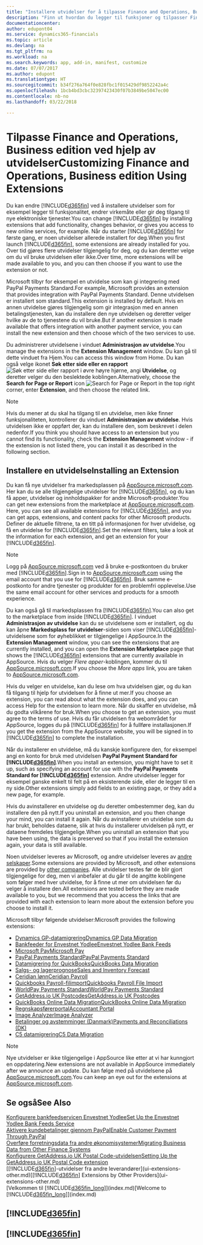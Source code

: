 ```yaml
---
title: "Installere utvidelser for å tilpasse Finance and Operations, Business edition | Microsoft-dokumentasjon"
description: "Finn ut hvordan du legger til funksjoner og tilpasser Finance and Operations, Business edition ved å installere utvidelser."
documentationcenter: 
author: edupont04
ms.service: dynamics365-financials
ms.topic: article
ms.devlang: na
ms.tgt_pltfrm: na
ms.workload: na
ms.search.keywords: app, add-in, manifest, customize
ms.date: 07/07/2017
ms.author: edupont
ms.translationtype: HT
ms.sourcegitcommit: b34f276a764f0e828fbc1f015429df9852242a4c
ms.openlocfilehash: 1bcb4bd3cbc32397423430f07b3849be5047ec00
ms.contentlocale: nb-no
ms.lasthandoff: 03/22/2018

---
```

# <a name="customizing-finance-and-operations-business-edition-using-extensions"></a><span data-ttu-id="43199-103">Tilpasse Finance and Operations, Business edition ved hjelp av utvidelser</span><span class="sxs-lookup"><span data-stu-id="43199-103">Customizing Finance and Operations, Business edition Using Extensions</span></span>
<span data-ttu-id="43199-104">Du kan endre [!INCLUDE[d365fin](includes/d365fin_md.md)] ved å installere utvidelser som for eksempel legger til funksjonalitet, endrer virkemåte eller gir deg tilgang til nye elektroniske tjenester.</span><span class="sxs-lookup"><span data-stu-id="43199-104">You can change [!INCLUDE[d365fin](includes/d365fin_md.md)] by installing extensions that add functionality, changes behavior, or gives you access to new online services, for example.</span></span>
<span data-ttu-id="43199-105">Når du starter [!INCLUDE[d365fin](includes/d365fin_md.md)] for første gang, er noen utvidelser allerede installert for deg.</span><span class="sxs-lookup"><span data-stu-id="43199-105">When you first launch [!INCLUDE[d365fin](includes/d365fin_md.md)], some extensions are already installed for you.</span></span> <span data-ttu-id="43199-106">Over tid gjøres flere utvidelser tilgjengelig for deg, og du kan deretter velge om du vil bruke utvidelsen eller ikke.</span><span class="sxs-lookup"><span data-stu-id="43199-106">Over time, more extensions will be made available to you, and you can then choose if you want to use the extension or not.</span></span>

<span data-ttu-id="43199-107">Microsoft tilbyr for eksempel en utvidelse som kan gi integrering med PayPal Payments Standard.</span><span class="sxs-lookup"><span data-stu-id="43199-107">For example, Microsoft provides an extension that provides integration with PayPal Payments Standard.</span></span> <span data-ttu-id="43199-108">Denne utvidelsen er installert som standard.</span><span class="sxs-lookup"><span data-stu-id="43199-108">This extension is installed by default.</span></span>
<span data-ttu-id="43199-109">Hvis en annen utvidelse gjøres tilgjengelig som gir integrasjon med en annen betalingstjenesten, kan du installere den nye utvidelsen og deretter velger hvilke av de to tjenestene du vil bruke.</span><span class="sxs-lookup"><span data-stu-id="43199-109">But if another extension is made available that offers integration with another payment service, you can install the new extension and then choose which of the two services to use.</span></span>  

<span data-ttu-id="43199-110">Du administrerer utvidelsene i vinduet **Administrasjon av utvidelse**.</span><span class="sxs-lookup"><span data-stu-id="43199-110">You manage the extensions in the **Extension Management** window.</span></span> <span data-ttu-id="43199-111">Du kan gå til dette vinduet fra Hjem.</span><span class="sxs-lookup"><span data-stu-id="43199-111">You can access this window from Home.</span></span> <span data-ttu-id="43199-112">Du kan også velge ikonet **Søk etter side eller en rapport** ![Søk etter side eller rapport](media/ui-search/search_small.png "Søk etter side eller rapport") i øvre høyre hjørne, angi **Utvidelse**, og deretter velger du den beslektede koblingen.</span><span class="sxs-lookup"><span data-stu-id="43199-112">Alternatively, choose the **Search for Page or Report** icon ![Search for Page or Report](media/ui-search/search_small.png "Search for Page or Report icon") in the top right corner, enter **Extension**, and then choose the related link.</span></span>  

> [!NOTE]  
>   <span data-ttu-id="43199-113">Hvis du mener at du skal ha tilgang til en utvidelse, men ikke finner funksjonaliteten, kontrollerer du vinduet **Administrasjon av utvidelse**. Hvis utvidelsen ikke er oppført der, kan du installere den, som beskrevet i delen nedenfor.</span><span class="sxs-lookup"><span data-stu-id="43199-113">If you think you should have access to an extension but you cannot find its functionality, check the **Extension Management** window - if the extension is not listed there, you can install it as described in the following section.</span></span>  

## <a name="installing-an-extension"></a><span data-ttu-id="43199-114">Installere en utvidelse</span><span class="sxs-lookup"><span data-stu-id="43199-114">Installing an Extension</span></span>
<span data-ttu-id="43199-115">Du kan få nye utvidelser fra markedsplassen på [AppSource.microsoft.com](https://appsource.microsoft.com/en-us/marketplace/apps?product=dynamics-365%3Bdynamics-365-for-financials&page=1). Her kan du se alle tilgjengelige utvidelser for [!INCLUDE[d365fin](includes/d365fin_md.md)], og du kan få apper, utvidelser og innholdspakker for andre Microsoft-produkter.</span><span class="sxs-lookup"><span data-stu-id="43199-115">You can get new extensions from the marketplace at [AppSource.microsoft.com](https://appsource.microsoft.com/en-us/marketplace/apps?product=dynamics-365%3Bdynamics-365-for-financials&page=1). Here, you can see all available extensions for [!INCLUDE[d365fin](includes/d365fin_md.md)], and you can get apps, extensions, and content packs for other Microsoft products.</span></span> <span data-ttu-id="43199-116">Definer de aktuelle filtrene, ta en titt på informasjonen for hver utvidelse, og få en utvidelse for [!INCLUDE[d365fin](includes/d365fin_md.md)].</span><span class="sxs-lookup"><span data-stu-id="43199-116">Set the relevant filters, take a look at the information for each extension, and get an extension for your [!INCLUDE[d365fin](includes/d365fin_md.md)].</span></span>  
> [!NOTE]  
>   <span data-ttu-id="43199-117">Logg på [AppSource.microsoft.com](https://appsource.microsoft.com/) ved å bruke e-postkontoen du bruker med [!INCLUDE[d365fin](includes/d365fin_md.md)].</span><span class="sxs-lookup"><span data-stu-id="43199-117">Sign in to [AppSource.microsoft.com](https://appsource.microsoft.com/) using the email account that you use for [!INCLUDE[d365fin](includes/d365fin_md.md)].</span></span> <span data-ttu-id="43199-118">Bruk samme e-postkonto for andre tjenester og produkter for en problemfri opplevelse.</span><span class="sxs-lookup"><span data-stu-id="43199-118">Use the same email account for other services and products for a smooth experience.</span></span>  

<span data-ttu-id="43199-119">Du kan også gå til markedsplassen fra [!INCLUDE[d365fin](includes/d365fin_md.md)].</span><span class="sxs-lookup"><span data-stu-id="43199-119">You can also get to the marketplace from inside [!INCLUDE[d365fin](includes/d365fin_md.md)].</span></span> <span data-ttu-id="43199-120">I vinduet **Administrasjon av utvidelse** kan du se utvidelsene som er installert, og du kan åpne **Markedsplass for utvidelser**-siden som viser [!INCLUDE[d365fin](includes/d365fin_md.md)]-utvidelsene som for øyheblikket er tilgjengelige i AppSource.</span><span class="sxs-lookup"><span data-stu-id="43199-120">In the **Extension Management** window, you can see the extensions that are currently installed, and you can open the **Extension Marketplace** page that shows the [!INCLUDE[d365fin](includes/d365fin_md.md)] extensions that are currently available in AppSource.</span></span> <span data-ttu-id="43199-121">Hvis du velger *Flere apper*-koblingen, kommer du til [AppSource.microsoft.com](https://appsource.microsoft.com/en-us/marketplace/apps?product=dynamics-365%3Bdynamics-365-for-financials&page=1).</span><span class="sxs-lookup"><span data-stu-id="43199-121">If you choose the *More apps* link, you are taken to [AppSource.microsoft.com](https://appsource.microsoft.com/en-us/marketplace/apps?product=dynamics-365%3Bdynamics-365-for-financials&page=1).</span></span>  

<span data-ttu-id="43199-122">Hvis du velger en utvidelse, kan du lese om hva utvidelsen gjør, og du kan få tilgang til hjelp for utvidelsen for å finne ut mer.</span><span class="sxs-lookup"><span data-stu-id="43199-122">If you choose an extension, you can read about what the extension does, and you can access Help for the extension to learn more.</span></span> <span data-ttu-id="43199-123">Når du skaffer en utvidelse, må du godta vilkårene for bruk.</span><span class="sxs-lookup"><span data-stu-id="43199-123">When you choose to get an extension, you must agree to the terms of use.</span></span> <span data-ttu-id="43199-124">Hvis du får utvidelsen fra webområdet for AppSource, logges du på [!INCLUDE[d365fin](includes/d365fin_md.md)] for å fullføre installasjonen.</span><span class="sxs-lookup"><span data-stu-id="43199-124">If you get the extension from the AppSource website, you will be signed in to [!INCLUDE[d365fin](includes/d365fin_md.md)] to complete the installation.</span></span>  

<span data-ttu-id="43199-125">Når du installerer en utvidelse, må du kanskje konfigurere den, for eksempel angi en konto for bruk med utvidelsen **PayPal Payment Standard for [!INCLUDE[d365fin](includes/d365fin_md.md)]**.</span><span class="sxs-lookup"><span data-stu-id="43199-125">When you install an extension, you might have to set it up, such as specifying an account for use with the **PayPal Payments Standard for [!INCLUDE[d365fin](includes/d365fin_md.md)]** extension.</span></span>
<span data-ttu-id="43199-126">Andre utvidelser legger for eksempel ganske enkelt til felt på en eksisterende side, eller de legger til en ny side.</span><span class="sxs-lookup"><span data-stu-id="43199-126">Other extensions simply add fields to an existing page, or they add a new page, for example.</span></span>   

<span data-ttu-id="43199-127">Hvis du avinstallerer en utvidelse og du deretter ombestemmer deg, kan du installere den på nytt.</span><span class="sxs-lookup"><span data-stu-id="43199-127">If you uninstall an extension, and you then change your mind, you can install it again.</span></span> <span data-ttu-id="43199-128">Når du avinstallerer en utvidelse som du har brukt, beholdes dataene, slik at hvis du installerer utvidelsen på nytt, er dataene fremdeles tilgjengelige.</span><span class="sxs-lookup"><span data-stu-id="43199-128">When you uninstall an extension that you have been using, the data is preserved so that if you install the extension again, your data is still available.</span></span>  

<span data-ttu-id="43199-129">Noen utvidelser leveres av Microsoft, og andre utvidelser leveres av [andre selskaper](ui-extensions-other.md).</span><span class="sxs-lookup"><span data-stu-id="43199-129">Some extensions are provided by Microsoft, and other extensions are provided by [other companies](ui-extensions-other.md).</span></span> <span data-ttu-id="43199-130">Alle utvidelser testes før de blir gjort tilgjengelige for deg, men vi anbefaler at du går til de angitte koblingene som følger med hver utvidelse, for å finne ut mer om utvidelsen før du velger å installere den.</span><span class="sxs-lookup"><span data-stu-id="43199-130">All extensions are tested before they are made available to you, but we recommend that you access the links that are provided with each extension to learn more about the extension before you choose to install it.</span></span>  

<span data-ttu-id="43199-131">Microsoft tilbyr følgende utvidelser:</span><span class="sxs-lookup"><span data-stu-id="43199-131">Microsoft provides the following extensions:</span></span>  

* [<span data-ttu-id="43199-132">Dynamics GP-datamigrering</span><span class="sxs-lookup"><span data-stu-id="43199-132">Dynamics GP Data Migration</span></span>](ui-extensions-dynamicsgp-data-migration.md)  
* [<span data-ttu-id="43199-133">Bankfeeder for Envestnet Yodlee</span><span class="sxs-lookup"><span data-stu-id="43199-133">Envestnet Yodlee Bank Feeds</span></span>](ui-extensions-yodlee-bank-feeds.md)  
* [<span data-ttu-id="43199-134">Microsoft Pay</span><span class="sxs-lookup"><span data-stu-id="43199-134">Microsoft Pay</span></span>](ui-extensions-microsoft-pay-payments.md)
* [<span data-ttu-id="43199-135">PayPal Payments Standard</span><span class="sxs-lookup"><span data-stu-id="43199-135">PayPal Payments Standard</span></span>](ui-extensions-paypal-payments-standard.md)  
* [<span data-ttu-id="43199-136">Datamigrering for QuickBooks</span><span class="sxs-lookup"><span data-stu-id="43199-136">QuickBooks Data Migration</span></span>](ui-extensions-quickbooks-data-migration.md)  
* [<span data-ttu-id="43199-137">Salgs- og lagerprognose</span><span class="sxs-lookup"><span data-stu-id="43199-137">Sales and Inventory Forecast</span></span>](ui-extensions-sales-forecast.md)  
* [<span data-ttu-id="43199-138">Ceridian lønn</span><span class="sxs-lookup"><span data-stu-id="43199-138">Ceridian Payroll</span></span>](ui-extensions-ceridian-payroll.md)  
* [<span data-ttu-id="43199-139">Quickbooks Payroll-filimport</span><span class="sxs-lookup"><span data-stu-id="43199-139">Quickbooks Payroll File Import</span></span>](ui-extensions-quickbooks-payroll.md)  
* [<span data-ttu-id="43199-140">WorldPay Payments Standard</span><span class="sxs-lookup"><span data-stu-id="43199-140">WorldPay Payments Standard</span></span>](ui-extensions-worldpay-payments-standard.md)
* [<span data-ttu-id="43199-141">GetAddress.io UK Postcodes</span><span class="sxs-lookup"><span data-stu-id="43199-141">GetAddress.io UK Postcodes</span></span>](ui-extensions-getaddressio.md)
* [<span data-ttu-id="43199-142">QuickBooks Online Data Migration</span><span class="sxs-lookup"><span data-stu-id="43199-142">QuickBooks Online Data Migration</span></span>](ui-extensions-quickbooks-online-data-migration.md)
* [<span data-ttu-id="43199-143">Regnskapsførerportal</span><span class="sxs-lookup"><span data-stu-id="43199-143">Accountant Portal</span></span>](ui-extensions-accountant-portal.md)  
* [<span data-ttu-id="43199-144">Image Analyzer</span><span class="sxs-lookup"><span data-stu-id="43199-144">Image Analyzer</span></span>](ui-extensions-image-analyzer.md)
* [<span data-ttu-id="43199-145">Betalinger og avstemminger (Danmark)</span><span class="sxs-lookup"><span data-stu-id="43199-145">Payments and Reconciliations (DK)</span></span>](ui-extensions-payments-reconciliation-formats-dk.md)
* [<span data-ttu-id="43199-146">C5 datamigrering</span><span class="sxs-lookup"><span data-stu-id="43199-146">C5 Data Migration</span></span>](ui-extensions-c5-data-migration.md)

> [!NOTE]  
>  <span data-ttu-id="43199-147">Nye utvidelser er ikke tilgjengelige i AppSource like etter at vi har kunngjort en oppdatering.</span><span class="sxs-lookup"><span data-stu-id="43199-147">New extensions are not available in AppSource immediately after we announce an update.</span></span> <span data-ttu-id="43199-148">Du kan følge med på utvidelsene på [AppSource.microsoft.com](https://appsource.microsoft.com/en-us/marketplace/apps?product=dynamics-365%3Bdynamics-365-for-financials&page=1).</span><span class="sxs-lookup"><span data-stu-id="43199-148">You can keep an eye out for the extensions at [AppSource.microsoft.com](https://appsource.microsoft.com/en-us/marketplace/apps?product=dynamics-365%3Bdynamics-365-for-financials&page=1).</span></span>

## <a name="see-also"></a><span data-ttu-id="43199-149">Se også</span><span class="sxs-lookup"><span data-stu-id="43199-149">See Also</span></span>
[<span data-ttu-id="43199-150">Konfigurere bankfeedservicen Envestnet Yodlee</span><span class="sxs-lookup"><span data-stu-id="43199-150">Set Up the Envestnet Yodlee Bank Feeds Service</span></span>](bank-how-setup-bank-statement-service.md)  
[<span data-ttu-id="43199-151">Aktivere kundebetalinger gjennom PayPal</span><span class="sxs-lookup"><span data-stu-id="43199-151">Enable Customer Payment Through PayPal</span></span>](sales-how-enable-payment-service-extensions.md)  
[<span data-ttu-id="43199-152">Overføre forretningsdata fra andre økonomisystemer</span><span class="sxs-lookup"><span data-stu-id="43199-152">Migrating Business Data from Other Finance Systems</span></span>](upload-data.md)  
[<span data-ttu-id="43199-153">Konfigurere GetAddress.io UK Postal Code-utvidelsen</span><span class="sxs-lookup"><span data-stu-id="43199-153">Setting Up the GetAddress.io UK Postal Code extension</span></span>](LocalFunctionality/UnitedKingdom/uk-setup-postal-code-service.md)  
<span data-ttu-id="43199-154">[[!INCLUDE[d365fin](includes/d365fin_md.md)]-utvidelser fra andre leverandører](ui-extensions-other.md)</span><span class="sxs-lookup"><span data-stu-id="43199-154">[[!INCLUDE[d365fin](includes/d365fin_md.md)] Extensions by Other Providers](ui-extensions-other.md)</span></span>  
<span data-ttu-id="43199-155">[Velkommen til [!INCLUDE[d365fin_long](includes/d365fin_long_md.md)]](index.md)</span><span class="sxs-lookup"><span data-stu-id="43199-155">[Welcome to [!INCLUDE[d365fin_long](includes/d365fin_long_md.md)]](index.md)</span></span>  

## [!INCLUDE[d365fin](includes/free_trial_md.md)]  
## [!INCLUDE[d365fin](includes/training_link_md.md)]

